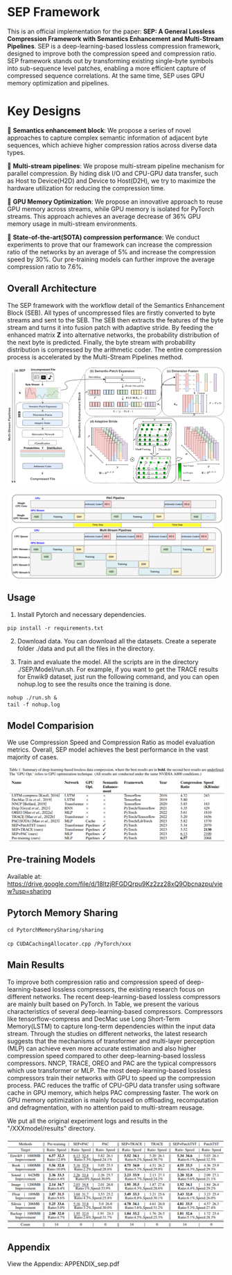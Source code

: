 # SEP Framework

This is an official implementation for the paper: **SEP: A General Lossless Compression Framework with Semantics Enhancement and Multi-Stream Pipelines**.
SEP is a deep-learning-based lossless compression framework, designed to improve both the compression speed and compression ratio. SEP framework stands out by transforming existing single-byte symbols into sub-sequence level patches, enabling a more efficient capture of compressed sequence correlations. At the same time, SEP uses GPU memory optimization and pipelines.


# Key Designs
🌟 **Semantics enhancement block**: We propose a series of novel approaches to capture complex semantic information of adjacent byte sequences, which achieve higher compression ratios across diverse data types.

🌟 **Multi-stream pipelines**: We propose multi-stream pipeline mechanism for parallel compression. By hiding disk I/O and CPU-GPU data transfer, such as Host to Device(H2D) and Device to Host(D2H), we try to maximize the hardware utilization for reducing the compression time. 

🌟 **GPU Memory Optimization**: We propose an innovative approach to reuse GPU memory across streams, while GPU memory is isolated for PyTorch streams. This approach achieves an average decrease of 36\% GPU memory usage in multi-stream environments.

🌟 **State-of-the-art(SOTA) compression performance**: We conduct experiments to prove that our framework can increase the compression ratio of the networks by an average of 5\% and increase the compression speed by 30\%. Our pre-training models can further improve the  average compression ratio to 7.6\%.

## Overall Architecture

The SEP framework with the workflow detail of the Semantics Enhancement Block (SEB). All types of uncompressed files are firstly converted to byte streams and sent to the SEB. The SEB then extracts the features of the byte stream and turns it into fusion patch with adaptive stride. By feeding the enhanced matrix $\mathbf{Z}$ into alternative networks, the probability distribution of the next byte is predicted. Finally, the byte stream with probability distribution is compressed by the arithmetic coder. The entire compression process is accelerated by the Multi-Stream Pipelines method.

<p align="center">
<img src="./images/1.png"  alt="" align=center />
</p>

<p align="center">
<img src="./images/2.png"  alt="" align=center />
</p>


## Usage

1. Install Pytorch and necessary dependencies.

```
pip install -r requirements.txt
```

2. Download data. You can download all the datasets. Create a seperate folder ./data and put all the files in the directory.

3. Train and evaluate the model. All the scripts are in the directory ./SEP/Model/run.sh. For example, if you want to get the TRACE results for Enwik9 dataset, just run the following command, and you can open nohup.log to see the results once the training is done.
```
nohup ./run.sh &
tail -f nohup.log
```

## Model Comparision

We use Compression Speed and Compression Ratio as model evaluation metrics. Overall, SEP model achieves the best performance in the vast majority of cases.

<p align="center">
<img src="./images/3.png" alt="" align=center />
</p>

## Pre-training Models
Available at: https://drive.google.com/file/d/18ltzjRFGDQrpu9Kz2zz28xQ9Obcnazpu/view?usp=sharing


## Pytorch Memory Sharing
```
cd PytorchMemorySharing/sharing

cp CUDACachingAllocator.cpp /PyTorch/xxx

```


## Main Results

To improve both compression ratio and compression speed of deep-learning-based lossless compressors, the existing research focus on different networks. The recent deep-learning-based lossless compressors are mainly built based on PyTorch. In Table, we present the various characteristics of several deep-learning-based compressors. Compressors like tensorflow-compress and DecMac use Long Short-Term Memory(LSTM) to capture long-term dependencies within the input data stream.  Through the studies on different networks, the latest research suggests that the mechanisms of transformer and multi-layer perception (MLP) can achieve even more accurate estimation and also higher compression speed compared to other deep-learning-based lossless compressors. NNCP, TRACE, OREO and PAC are the typical compressors which use transformer or MLP. The most deep-learning-based lossless compressors train their networks with GPU to speed up the compression process. PAC reduces the traffic of CPU-GPU data transfer using software cache in GPU memory, which helps PAC compressing faster. The work on GPU memory optimization is mainly focused on offloading, recomputation and defragmentation, with no attention paid to multi-stream reusage.

We put all the original experiment logs and results in the "/XXXmodel/results" directory.

<p align="center">
<img src="./images/4.png" alt="" align=center />
</p>

## Appendix
View the Appendix: APPENDIX_sep.pdf



